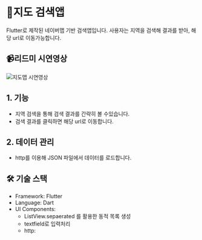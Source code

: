 # 📌지도 검색앱
Flutter로 제작된 네이버맵 기반 검색앱입니다. 사용자는 지역을 검색해 결과를 받아, 해당 url로 이동가능합니다.

## 📹리드미 시연영상
![지도맵 시연영상](https://github.com/user-attachments/assets/81d7868e-0bdf-4a7a-bf2d-80ca8340acea)

## 1. 기능
- 지역 검색을 통해 검색 결과를 간략히 볼 수있습니다.
- 검색 결과를 클릭하면 해당 url로 이동합니다.

## 2. 데이터 관리
- http를 이용해 JSON 파일에서 데이터를 로드합니다.


## 🛠️ 기술 스택
- Framework: Flutter
- Language: Dart
- UI Components:
  - ListView.sepaerated 를 활용한 동적 목록 생성
  - textfield로 입력처리
  - http: 